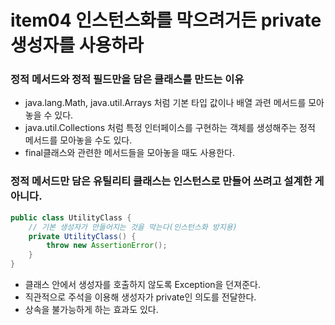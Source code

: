 # item04 인스턴스화를 막으려거든 private 생성자를 사용하라
### 정적 메서드와 정적 필드만을 담은 클래스를 만드는 이유
- java.lang.Math, java.util.Arrays 처럼 기본 타입 값이나 배열 과련 메서드를 모아놓을 수 있다.
- java.util.Collections 처럼 특정 인터페이스를 구현하는 객체를 생성해주는 정적 메서드를 모아놓을 수도 있다.
- final클래스와 관련한 메서드들을 모아놓을 때도 사용한다.


### 정적 메서드만 담은 유틸리티 클래스는 인스턴스로 만들어 쓰려고 설계한 게 아니다. 
```java
public class UtilityClass {
	// 기본 생성자가 만들어지는 것을 막는다(인스턴스화 방지용)
	private UtilityClass() {
		throw new AssertionError();
	}
}
```
- 클래스 안에서 생성자를 호출하지 않도록 Exception을 던져준다. 
- 직관적으로 주석을 이용해 생성자가 private인 의도를 전달한다.
- 상속을 불가능하게 하는 효과도 있다.